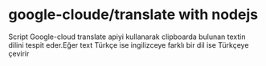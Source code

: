 # google-cloude/translate with nodejs
Script Google-cloud translate apiyi kullanarak clipboarda bulunan textin dilini tespit eder.Eğer text Türkçe ise ingilizceye farklı bir dil ise Türkçeye çevirir
